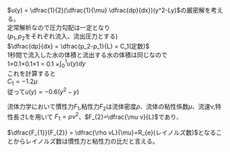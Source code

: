 $u(y) = \dfrac{1}{2}(\dfrac{1}{\mu} \dfrac{dp}{dx})(y^2-Ly)$の厳密解を考える。<br>定常解析なので圧力勾配は一定となり<br>($p_1,p_2$をそれぞれ流入、流出圧力とする)<br>
$\dfrac{dp}{dx} = \dfrac{p_2-p_1}{L} = C_1(定数)$<br>
1秒間で流入した水の体積と流出する水の体積は同じなので<br>
1×0.1×0.1×1 = 0.1 ×$\int_0^1u(y)dy$<br>
これを計算すると<br>
$C_1 = -1.2\mu$<br>
従って$u(y) = -0.6(y^2-y)$

流体力学において慣性力$F_{1}$,粘性力$F_{2}$は流体密度$\rho$、流体の粘性係数$\mu$、流速v,特性長さLを用いて
$F_{1}=\rho v^2$、$F_{2}=\dfrac{\mu v}{L}$であり、

$\dfrac{F_{1}}{F_{2}} = \dfrac{\rho vL}{\mu}=R_{e}(レイノルズ数)$となることからレイノルズ数は慣性力と粘性力の比だと言える。
